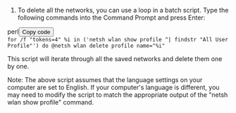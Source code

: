 <ol>
<li>To delete all the networks, you can use a loop in a batch script. Type the following commands into the Command Prompt and press Enter:</li>
</ol>
<div>
<div>perl<button>Copy code</button></div>
<div><code>for /f "tokens=4" %i in ('netsh wlan show profile ^| findstr "All User Profile"') do @netsh wlan delete profile name="%i" </code></div>
</div>
<p>This script will iterate through all the saved networks and delete them one by one.</p>
<p>Note: The above script assumes that the language settings on your computer are set to English. If your computer's language is different, you may need to modify the script to match the appropriate output of the "netsh wlan show profile" command.</p>
